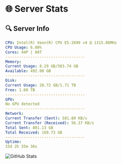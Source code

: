 # 🌐 Server Stats
## 🔍 Server Info
```yaml
CPU: Intel(R) Xeon(R) CPU E5-2699 v4 @ 1315.86MHz
CPU Usage: 6.00%
Cores: 44P | 88T
-----------------------------------
Memory:
Current Usage: 8.29 GB/503.74 GB
Available: 492.00 GB
-----------------------------------
Disk:
Current Usage: 28.72 GB/1.71 TB
Free: 1.60 TB
-----------------------------------
GPU:
No GPU detected
-----------------------------------
Network:
Current Transfer (Sent): 581.80 KB/s
Current Transfer (Received): 56.37 KB/s
Total Sent: 801.13 GB
Total Received: 169.73 GB
-----------------------------------
Uptime:
15d 2h 35m 36s
```
![GitHub Stats](https://img.shields.io/badge/Updated-2025-05-04_19:44:24-blue)